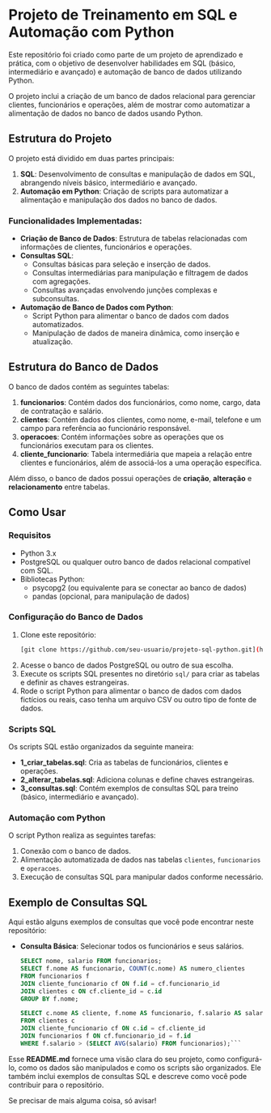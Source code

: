 # Projeto de Treinamento em SQL e Automação com Python

Este repositório foi criado como parte de um projeto de aprendizado e prática, com o objetivo de desenvolver habilidades em SQL (básico, intermediário e avançado) e automação de banco de dados utilizando Python.

O projeto inclui a criação de um banco de dados relacional para gerenciar clientes, funcionários e operações, além de mostrar como automatizar a alimentação de dados no banco de dados usando Python.

## Estrutura do Projeto

O projeto está dividido em duas partes principais:
1. **SQL**: Desenvolvimento de consultas e manipulação de dados em SQL, abrangendo níveis básico, intermediário e avançado.
2. **Automação em Python**: Criação de scripts para automatizar a alimentação e manipulação dos dados no banco de dados.

### Funcionalidades Implementadas:
- **Criação de Banco de Dados**: Estrutura de tabelas relacionadas com informações de clientes, funcionários e operações.
- **Consultas SQL**:
  - Consultas básicas para seleção e inserção de dados.
  - Consultas intermediárias para manipulação e filtragem de dados com agregações.
  - Consultas avançadas envolvendo junções complexas e subconsultas.
- **Automação de Banco de Dados com Python**:
  - Script Python para alimentar o banco de dados com dados automatizados.
  - Manipulação de dados de maneira dinâmica, como inserção e atualização.

## Estrutura do Banco de Dados

O banco de dados contém as seguintes tabelas:

1. **funcionarios**: Contém dados dos funcionários, como nome, cargo, data de contratação e salário.
2. **clientes**: Contém dados dos clientes, como nome, e-mail, telefone e um campo para referência ao funcionário responsável.
3. **operacoes**: Contém informações sobre as operações que os funcionários executam para os clientes.
4. **cliente_funcionario**: Tabela intermediária que mapeia a relação entre clientes e funcionários, além de associá-los a uma operação específica.

Além disso, o banco de dados possui operações de **criação**, **alteração** e **relacionamento** entre tabelas.

## Como Usar

### Requisitos

- Python 3.x
- PostgreSQL ou qualquer outro banco de dados relacional compatível com SQL.
- Bibliotecas Python:
  - psycopg2 (ou equivalente para se conectar ao banco de dados)
  - pandas (opcional, para manipulação de dados)

### Configuração do Banco de Dados

1. Clone este repositório:
    ```bash
    [git clone https://github.com/seu-usuario/projeto-sql-python.git](https://github.com/voldrek/db-operations-manager.git)
    ```
2. Acesse o banco de dados PostgreSQL ou outro de sua escolha.
3. Execute os scripts SQL presentes no diretório `sql/` para criar as tabelas e definir as chaves estrangeiras.
4. Rode o script Python para alimentar o banco de dados com dados fictícios ou reais, caso tenha um arquivo CSV ou outro tipo de fonte de dados.

### Scripts SQL

Os scripts SQL estão organizados da seguinte maneira:
- **1_criar_tabelas.sql**: Cria as tabelas de funcionários, clientes e operações.
- **2_alterar_tabelas.sql**: Adiciona colunas e define chaves estrangeiras.
- **3_consultas.sql**: Contém exemplos de consultas SQL para treino (básico, intermediário e avançado).

### Automação com Python

O script Python realiza as seguintes tarefas:
1. Conexão com o banco de dados.
2. Alimentação automatizada de dados nas tabelas `clientes`, `funcionarios` e `operacoes`.
3. Execução de consultas SQL para manipular dados conforme necessário.

## Exemplo de Consultas SQL

Aqui estão alguns exemplos de consultas que você pode encontrar neste repositório:

- **Consulta Básica**: Selecionar todos os funcionários e seus salários.
  ```sql
  SELECT nome, salario FROM funcionarios;
  SELECT f.nome AS funcionario, COUNT(c.nome) AS numero_clientes
  FROM funcionarios f
  JOIN cliente_funcionario cf ON f.id = cf.funcionario_id
  JOIN clientes c ON cf.cliente_id = c.id
  GROUP BY f.nome;
  
  SELECT c.nome AS cliente, f.nome AS funcionario, f.salario AS salario_funcionario
  FROM clientes c
  JOIN cliente_funcionario cf ON c.id = cf.cliente_id
  JOIN funcionarios f ON cf.funcionario_id = f.id
  WHERE f.salario > (SELECT AVG(salario) FROM funcionarios);```


Esse **README.md** fornece uma visão clara do seu projeto, como configurá-lo, como os dados são manipulados e como os scripts são organizados. Ele também inclui exemplos de consultas SQL e descreve como você pode contribuir para o repositório.

Se precisar de mais alguma coisa, só avisar!

